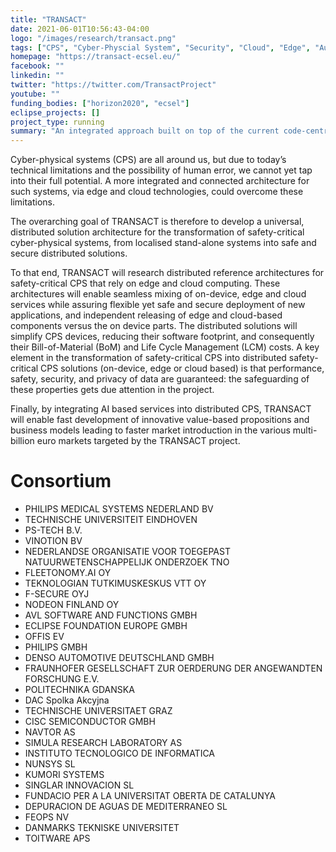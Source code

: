 ```yaml
---
title: "TRANSACT"
date: 2021-06-01T10:56:43-04:00
logo: "/images/research/transact.png"
tags: ["CPS", "Cyber-Physcial System", "Security", "Cloud", "Edge", "Automotive"]
homepage: "https://transact-ecsel.eu/"
facebook: ""
linkedin: ""
twitter: "https://twitter.com/TransactProject"
youtube: ""
funding_bodies: ["horizon2020", "ecsel"]
eclipse_projects: []
project_type: running
summary: "An integrated approach built on top of the current code-centric robotic platforms."
---
```


Cyber-physical systems (CPS) are all around us, but due to today’s technical limitations and the possibility of human error, we cannot yet tap into their full potential. A more integrated and connected architecture for such systems, via edge and cloud technologies, could overcome these limitations.

The overarching goal of TRANSACT is therefore to develop a universal, distributed solution architecture for the transformation of safety-critical cyber-physical systems, from localised stand-alone systems into safe and secure distributed solutions.

To that end, TRANSACT will research distributed reference architectures for safety-critical CPS that rely on edge and cloud computing. These architectures will enable seamless mixing of on-device, edge and cloud services while assuring flexible yet safe and secure deployment of new applications, and independent releasing of edge and cloud-based components versus the on device parts. The distributed solutions will simplify CPS devices, reducing their software footprint, and consequently their Bill-of-Material (BoM) and Life Cycle Management (LCM) costs. A key element in the transformation of safety-critical CPS into distributed safety-critical CPS solutions (on-device, edge or cloud based) is that performance, safety, security, and privacy of data are guaranteed: the safeguarding of these properties gets due attention in the project.

Finally, by integrating AI based services into distributed CPS, TRANSACT will enable fast development of innovative value-based propositions and business models leading to faster market introduction in the various multi-billion euro markets targeted by the TRANSACT project.


# Consortium
* PHILIPS MEDICAL SYSTEMS NEDERLAND BV
* TECHNISCHE UNIVERSITEIT EINDHOVEN
* PS-TECH B.V.
* VINOTION BV
* NEDERLANDSE ORGANISATIE VOOR TOEGEPAST NATUURWETENSCHAPPELIJK ONDERZOEK TNO
* FLEETONOMY.AI OY
* TEKNOLOGIAN TUTKIMUSKESKUS VTT OY
* F-SECURE OYJ
* NODEON FINLAND OY
* AVL SOFTWARE AND FUNCTIONS GMBH
* ECLIPSE FOUNDATION EUROPE GMBH
* OFFIS EV
* PHILIPS GMBH
* DENSO AUTOMOTIVE DEUTSCHLAND GMBH
* FRAUNHOFER GESELLSCHAFT ZUR OERDERUNG DER ANGEWANDTEN FORSCHUNG E.V.
* POLITECHNIKA GDANSKA
* DAC Spolka Akcyjna
* TECHNISCHE UNIVERSITAET GRAZ
* CISC SEMICONDUCTOR GMBH
* NAVTOR AS
* SIMULA RESEARCH LABORATORY AS
* INSTITUTO TECNOLOGICO DE INFORMATICA
* NUNSYS SL
* KUMORI SYSTEMS
* SINGLAR INNOVACION SL
* FUNDACIO PER A LA UNIVERSITAT OBERTA DE CATALUNYA
* DEPURACION DE AGUAS DE MEDITERRANEO SL
* FEOPS NV
* DANMARKS TEKNISKE UNIVERSITET
* TOITWARE APS